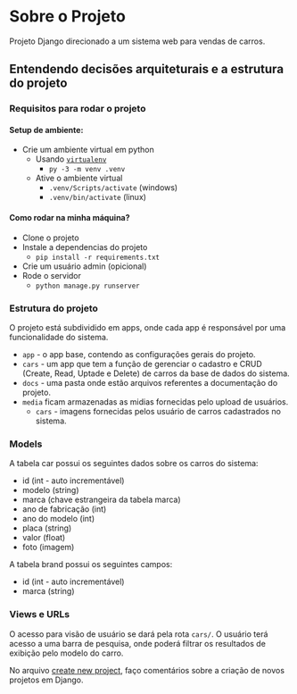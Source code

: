 # Sobre o Projeto

Projeto Django direcionado a um sistema web para vendas de carros.

## Entendendo decisões arquiteturais e a estrutura do projeto

### Requisitos para rodar o projeto

#### Setup de ambiente:

- Crie um ambiente virtual em python
    - Usando [`virtualenv`](https://pypi.org/project/virtualenv/)
        - `py -3 -m venv .venv`
    - Ative o ambiente virtual
        - `.venv/Scripts/activate` (windows)
        - `.venv/bin/activate` (linux)

#### Como rodar na minha máquina?

- Clone o projeto
- Instale a dependencias do projeto
    - `pip install -r requirements.txt`
- Crie um usuário admin (opicional)
- Rode o servidor
    - `python manage.py runserver`

### Estrutura do projeto

O projeto está subdividido em apps,  onde cada app é responsável por uma funcionalidade do sistema.

- `app` - o app base, contendo as configurações gerais do projeto.
- `cars` - um app que tem a função de gerenciar o cadastro e CRUD (Create, Read, Uptade e Delete) de carros da base de dados do sistema.
- `docs` - uma pasta onde estão arquivos referentes a documentação do projeto. 
- `media` ficam armazenadas as midias fornecidas pelo upload de usuários.
    - `cars` - imagens fornecidas pelos usuário de carros cadastrados no sistema.


### Models

A tabela car possui os seguintes dados sobre os carros do sistema:

- id (int - auto incrementável)
- modelo (string)
- marca (chave estrangeira da tabela marca)
- ano de fabricação (int)
- ano do  modelo (int)
- placa (string)
- valor (float)
- foto (imagem)

A tabela brand possui os seguintes campos:

- id (int - auto incrementável)
- marca  (string)

### Views e URLs

O acesso para visão de usuário se dará pela rota `cars/`. 
O usuário terá acesso a uma barra de pesquisa, onde poderá filtrar os resultados de exibição pelo modelo do carro.

No arquivo [create new project](), faço comentários sobre a criação de novos projetos em Django.